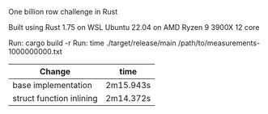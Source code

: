 One billion row challenge in Rust

Built using Rust 1.75 on WSL Ubuntu 22.04 on AMD Ryzen 9 3900X 12 core

Run: cargo build -r
Run: time ./target/release/main /path/to/measurements-1000000000.txt

 |         Change                                     |      time   | 
 |----------------------------------------------------|-------------|
 | base implementation                                | 2m15.943s   |
 | struct function inlining                           | 2m14.372s   |
